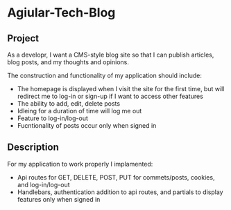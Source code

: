 # Agiular-Tech-Blog

## Project
As a developr, I want a CMS-style blog site so that I can publish articles, blog posts, and my thoughts and opinions.

The construction and functionality of my application should include:
  * The homepage is displayed when I visit the site for the first time, but will redirect me to log-in or sign-up if I want to access other features
  * The ability to add, edit, delete posts
  * Idleing for a duration of time will log me out
  * Feature to log-in/log-out
  * Fucntionality of posts occur only when signed in
  
## Description
For my application to work properly I implamented:
  * Api routes for GET, DELETE, POST, PUT for commets/posts, cookies, and log-in/log-out
  * Handlebars, authentication addition to api routes, and partials to display features only when signed in
